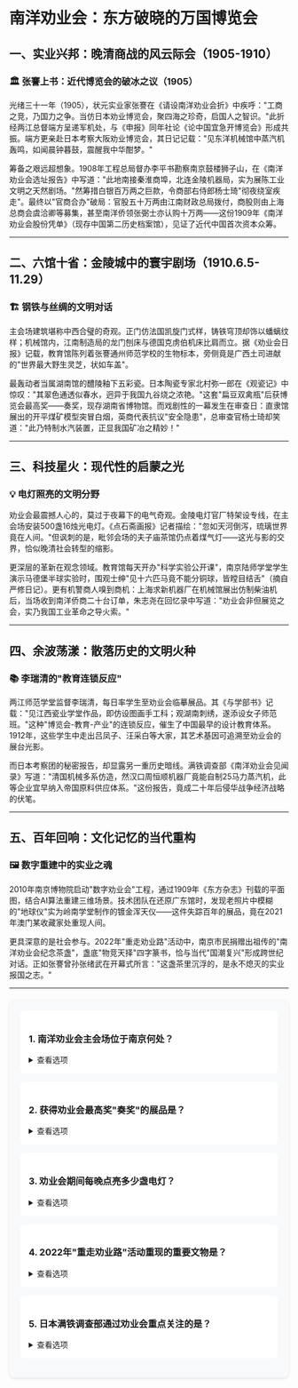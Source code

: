 # 南洋劝业会：东方破晓的万国博览会

## 一、实业兴邦：晚清商战的风云际会（1905-1910）

### 🏛️ 张謇上书：近代博览会的破冰之议（1905）

光绪三十一年（1905），状元实业家张謇在《请设南洋劝业会折》中疾呼："工商之竞，乃国力之争。当仿日本劝业博览会，聚四海之珍奇，启国人之智识。"此折经两江总督端方呈递军机处，与《申报》同年社论《论中国宜急开博览会》形成共振。端方更亲赴日本考察大阪劝业博览会，其日记记载："见东洋机械馆中蒸汽机轰鸣，如闻晨钟暮鼓，震醒我中华酣梦。"

筹备之艰远超想象。1908年工程总局督办李平书勘察南京鼓楼狮子山，在《南洋劝业会选址报告》中写道："此地南接秦淮商埠，北连金陵机器局，实为展陈工业文明之天然剧场。"然筹措白银百万两之巨款，令商部右侍郎杨士琦"彻夜绕室疾走"。最终以"官商合办"破局：官股五十万两由江南财政总局拨付，商股则由上海总商会虞洽卿等募集，甚至南洋侨领张弼士亦认购十万两——这份1909年《南洋劝业会股份凭单》（现存中国第二历史档案馆），见证了近代中国首次资本众筹。

---

## 二、六馆十省：金陵城中的寰宇剧场（1910.6.5-11.29）

### 🏗️ 钢铁与丝绸的文明对话

主会场建筑堪称中西合璧的奇观。正门仿法国凯旋门式样，铸铁穹顶却饰以蟠螭纹样；机械馆内，江南制造局的龙门刨床与德国克虏伯机床比肩而立。据《劝业会日报》记载，教育馆陈列着张謇通州师范学校的生物标本，旁侧竟是广西土司进献的"世界最大野生灵芝，状如车盖"。

最轰动者当属湖南馆的醴陵釉下五彩瓷。日本陶瓷专家北村弥一郎在《观瓷记》中惊叹："其翠色通透似春水，迥异于我国九谷烧之浓艳。"这套"扁豆双禽瓶"后获博览会最高奖——奏奖，现存湖南省博物馆。而戏剧性的一幕发生在审查日：直隶馆展出的开平煤矿模型突冒白烟，英商代表抗议"安全隐患"，总审查官杨士琦却笑道："此乃特制水汽装置，正显我国矿冶之精妙！"

---

## 三、科技星火：现代性的启蒙之光

### 💡 电灯照亮的文明分野

劝业会最震撼人心的，莫过于夜幕下的电气奇观。金陵电灯官厂特架设专线，在主会场安装500盏16烛光电灯。《点石斋画报》记者描绘："忽如天河倒泻，琉璃世界竟在人间。"但讽刺的是，毗邻会场的夫子庙茶馆仍点着煤气灯——这光与影的交界，恰似晚清社会转型的缩影。

更深层的革新在观念领域。教育馆每天开办"科学实验公开课"，南京陆师学堂学生演示马德堡半球实验时，围观士绅"见十六匹马竟不能分铜球，皆瞠目结舌"（摘自严修日记）。更有机警商人嗅到商机：上海求新机器厂在机械馆展出仿制柴油机后，当场收到南洋侨商二十台订单，朱志尧在回忆录中写道："劝业会非但展览之会，实乃我国工业革命之导火索。"

---

## 四、余波荡漾：散落历史的文明火种

### 📚 李瑞清的"教育连锁反应"

两江师范学堂监督李瑞清，每日率学生至劝业会临摹展品。其《与学部书》记载："见江西瓷业学堂作品，即仿设图画手工科；观湖南刺绣，遂添设女子师范班。"这种"博览会-教育-产业"的连锁反应，催生了中国最早的设计教育体系。1912年，这些学生中走出吕凤子、汪采白等大家，其艺术基因可追溯至劝业会的展台光影。

而日本考察团的秘密报告，却显露另一重历史暗线。满铁调查部《南洋劝业会见闻录》写道："清国机械多系仿造，然汉口周恒顺机器厂竟能自制25马力蒸汽机，此等企业宜早纳入帝国原料供应体系。"这份报告，竟成二十年后侵华战争经济战略的伏笔。

---

## 五、百年回响：文化记忆的当代重构

### 🖼️ 数字重建中的实业之魂

2010年南京博物院启动"数字劝业会"工程，通过1909年《东方杂志》刊载的平面图，结合AI算法重建三维场景。技术团队在还原广东馆时，发现老照片中模糊的"地球仪"实为岭南学堂制作的镀金浑天仪——这件失踪百年的展品，竟在2021年澳门某收藏家处重现人间。

更具深意的是社会参与。2022年"重走劝业路"活动中，南京市民捐赠出祖传的"南洋劝业会纪念茶盏"，盏底"物竞天择"四字篆书，恰与当代"国潮复兴"形成跨世纪对话。正如张謇曾孙张绪武在开幕式所言："这盏茶里沉浮的，是永不熄灭的实业报国之志。"

---

<style>
.quiz-box {
  background: #f8f9fa;
  border-radius: 10px;
  padding: 20px;
  margin: 20px 0;
  box-shadow: 0 2px 5px rgba(0,0,0,0.1);
}

.quiz-question {
  background: white;
  border-radius: 8px;
  padding: 15px;
  margin-bottom: 15px;
}

.quiz-option {
  display: block;
  padding: 10px;
  margin: 5px 0;
  border: 1px solid #ddd;
  border-radius: 5px;
  cursor: pointer;
}

.quiz-option:hover {
  background: #f0f0f0;
}

.quiz-answer {
  margin-top: 10px;
  padding: 10px;
  border-radius: 5px;
  background: #e8f5e9;
  color: #2e7d32;
}
</style>

<div class="quiz-box">
  <div class="quiz-question">
    <h3>1. 南洋劝业会主会场位于南京何处？</h3>
    <details>
      <summary>查看选项</summary>
      <div class="quiz-option">A. 明故宫遗址</div>
      <div class="quiz-option">B. 鼓楼狮子山</div>
      <div class="quiz-option">C. 秦淮河畔</div>
      <div class="quiz-option">D. 雨花台</div>
      <details>
        <summary>查看答案</summary>
        <div class="quiz-answer">正确答案是 B. 鼓楼狮子山（李平书选址报告明确记载）</div>
      </details>
    </details>
  </div>

  <div class="quiz-question">
    <h3>2. 获得劝业会最高奖"奏奖"的展品是？</h3>
    <details>
      <summary>查看选项</summary>
      <div class="quiz-option">A. 开平煤矿模型</div>
      <div class="quiz-option">B. 醴陵釉下五彩瓷</div>
      <div class="quiz-option">C. 周恒顺蒸汽机</div>
      <div class="quiz-option">D. 镀金浑天仪</div>
      <details>
        <summary>查看答案</summary>
        <div class="quiz-answer">正确答案是 B. 醴陵釉下五彩瓷（湖南馆"扁豆双禽瓶"现存湖南省博物馆）</div>
      </details>
    </details>
  </div>

  <div class="quiz-question">
    <h3>3. 劝业会期间每晚点亮多少盏电灯？</h3>
    <details>
      <summary>查看选项</summary>
      <div class="quiz-option">A. 300盏</div>
      <div class="quiz-option">B. 500盏</div>
      <div class="quiz-option">C. 800盏</div>
      <div class="quiz-option">D. 1000盏</div>
      <details>
        <summary>查看答案</summary>
        <div class="quiz-answer">正确答案是 B. 500盏（金陵电灯官厂特设供电线路）</div>
      </details>
    </details>
  </div>

  <div class="quiz-question">
    <h3>4. 2022年"重走劝业路"活动重现的重要文物是？</h3>
    <details>
      <summary>查看选项</summary>
      <div class="quiz-option">A. 股份凭单</div>
      <div class="quiz-option">B. 纪念茶盏</div>
      <div class="quiz-option">C. 审查报告</div>
      <div class="quiz-option">D. 建筑图纸</div>
      <details>
        <summary>查看答案</summary>
        <div class="quiz-answer">正确答案是 B. 纪念茶盏（盏底镌刻"物竞天择"篆文）</div>
      </details>
    </details>
  </div>

  <div class="quiz-question">
    <h3>5. 日本满铁调查部通过劝业会重点关注的是？</h3>
    <details>
      <summary>查看选项</summary>
      <div class="quiz-option">A. 教育模式</div>
      <div class="quiz-option">B. 军工技术</div>
      <div class="quiz-option">C. 机械制造</div>
      <div class="quiz-option">D. 纺织工艺</div>
      <details>
        <summary>查看答案</summary>
        <div class="quiz-answer">正确答案是 C. 机械制造（特别是周恒顺机器厂的蒸汽机）</div>
      </details>
    </details>
  </div>
</div>